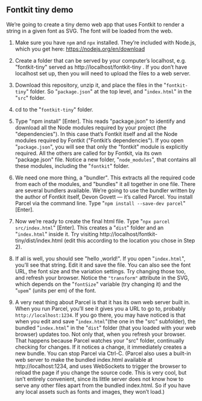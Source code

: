 ## Fontkit tiny demo

We’re going to create a tiny demo web app that uses Fontkit to render a string in a given font as SVG. The font will be loaded from the web.

1. Make sure you have `npm` and `npx` installed. They’re included with Node.js, which you get here: https://nodejs.org/en/download

2. Create a folder that can be served by your computer’s localhost, e.g. "fontkit-tiny" served as http://localhost/fontkit-tiny . If you don’t have localhost set up, then you will need to upload the files to a web server.

3. Download this repository, unzip it, and place the files in the "`fontkit-tiny`" folder. So "`package.json`" at the top level, and "`index.html`" in the "`src`" folder.

4. cd to the "`fontkit-tiny`" folder.

5. Type "npm install" [Enter]. This reads "package.json" to identify and download all the Node modules required by your project (the "dependencies"). In this case that’s Fontkit itself and all the Node modules required by Fontkit ("Fontkit’s dependencies"). If you open "`package.json`", you will see that only the "fontkit" module is explicitly required. All the others are called for by Fontkit, via its own "package.json" file. Notice a new folder, "`node_modules`", that contains all these modules, including the "`fontkit`" folder.

6. We need one more thing, a "bundler". This extracts all the required code from each of the modules, and "bundles" it all together in one file. There are several bundlers available. We’re going to use the bundler written by the author of Fontkit itself, Devon Govett — it’s called Parcel. You install Parcel via the command line. Type "`npm install --save-dev parcel`" [Enter].

7. Now we’re ready to create the final html file. Type "`npx parcel src/index.html`" [Enter]. This creates a "`dist`" folder and an "`index.html`" inside it. Try visiting http://localhost/fontkit-tiny/dist/index.html (edit this according to the location you chose in Step 2).

8. If all is well, you should see "hello ,world!". If you open "`index.html`", you’ll see that string. Edit it and save the file. You can also see the font URL, the font size and the variation settings. Try changing those too, and refresh your browser. Notice the `"transform"` attribute in the SVG, which depends on the "`fontSize`" variable (try changing it) and the "`upem`" (units per em) of the font.

9. A very neat thing about Parcel is that it has its own web server built in. When you run Parcel, you’ll see it gives you a URL to go to, probably `http://localhost:1234`. If you go there,  you may have noticed is that when you edit and save "`index.html`"(the one in the "src" subfolder), the bundled "`index.html`" in the "`dist`" folder (that you loaded with your web browser) updates too. Not only that,  when you refresh your browser. That happens because Parcel watches your "src" folder, continually checking for changes. If it notices a change, it immediately creates a new bundle. You can stop Parcel via Ctrl-C. (Parcel also uses a built-in web server to make the bundled index.html available at http://localhost:1234, and uses WebSockets to trigger the browser to reload the page if you change the source code. This is very cool, but isn’t entirely convenient, since its little server does not know how to serve any other files apart from the bundled index.html. So if you have any local assets such as fonts and images, they won’t load.)

